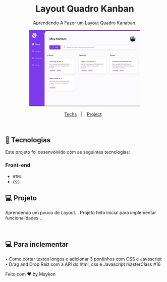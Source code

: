 <h1 align="center"> Layout Quadro Kanban </h1>

<p align="center">
Aprendendo A Fazer um Layout Quadro Kanaban. <br/>
</p>

<p align="center">
<img  width="70%" src="assets/Quadro_Kanban.png">
</p>

<p align="center">
  <a href="#-Tech">Techs</a>&nbsp;&nbsp;&nbsp;|&nbsp;&nbsp;&nbsp;
  <a href="#-projeto">Project</a>&nbsp;&nbsp;&nbsp;

</p>

<br>

## 🧭 Tecnologias

Este projeto foi desenvolvido com as seguintes tecnologias:

### Front-end

- `HTML`
- `CSS`

## 💻 Projeto

Aprendendo um pouco de Layout... Projeto feito inicial para implementar funcionalidades...

<br>

## 💻 Para inclementar

• Como cortar textos longos e adicionar 3 pontinhos com CSS e Javascript
• Drag and Drop Raiz com a API do html, css e Javascript masterClass #16

Feito com ♥ by Maykon
